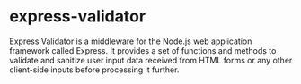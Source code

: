 # express-validator
Express Validator is a middleware for the Node.js web application framework called Express. It provides a set of functions and methods to validate and sanitize user input data received from HTML forms or any other client-side inputs before processing it further.
